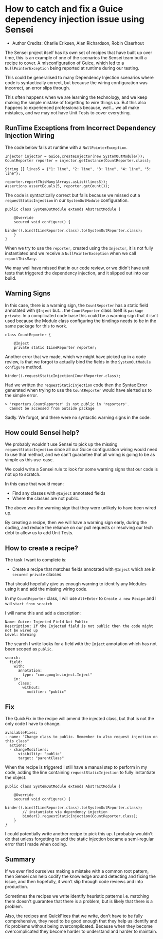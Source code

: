# How to catch and fix a Guice dependency injection issue using Sensei

- Author Credits: Charlie Eriksen, Alan Richardson, Robin Claerhout

The Sensei project itself has its own set of recipes that have built up over time, this is an example of one of the scenarios the Sensei team built a recipe to cover. A misconfiguration of Guice, which led to a `NullPointerException` being reported at runtime during our testing.

This could be generalised to many Dependency Injection scenarios where code is syntactically correct, but because the wiring configuration was incorrect, an error slips through.

This often happens when we are learning the technology, and we keep making the simple mistake of
forgetting to wire things up. But this also happens to experienced professionals because, well... we all make mistakes, and we may not have Unit Tests to cover everything.


## RunTime Exceptions from Incorrect Dependency Injection Wiring

The code below fails at runtime with a `NullPointerException`.

```
Injector injector = Guice.createInjector(new SystemOutModule());
CountReporter reporter = injector.getInstance(CountReporter.class);

String [] lines5 = {"1: line", "2: line", "3: line", "4: line", "5: line"};

reporter.reportThisMany(Arrays.asList(lines5));
Assertions.assertEquals(5, reporter.getCount());
```

The code is syntactically correct but fails because we missed out a `requestStaticInjection` in our `SystemOutModule` configuration.

```
public class SystemOutModule extends AbstractModule {

    @Override
    secured void configure() {
        binder().bind(ILineReporter.class).to(SystemOutReporter.class);
    }
}
```

When we try to use the `reporter`, created using the `Injector`, it is not fully instantiated and we receive a `NullPointerException` when we call `reportThisMany`.

We may well have missed that in our code review, or we didn't have unit tests that triggered the dependency injection, and it slipped out into our build.

## Warning Signs

In this case, there is a warning sign, the `CountReporter` has a static field annotated with `@Inject` but... the `CountReporter` class itself is `package private`. In a complicated code base this could be a warning sign that it isn't used because the Module class configuring the bindings needs to be in the same package for this to work.

```
class CountReporter {

    @Inject
    private static ILineReporter reporter;
```

Another error that we made, which we might have picked up in a code review, is that we forgot to actually bind the fields in the `SystemOutModule` `configure` method.

```
binder().requestStaticInjection(CountReporter.class);
```

Had we written the `requestStaticInjection` code then the Syntax Error generated when trying to use the `CountReporter` would have alerted us to the simple error.

```
> 'reporters.CountReporter' is not public in 'reporters'.
  Cannot be accessed from outside package
```

Sadly. We forgot, and there were no syntactic warning signs in the code.

## How could Sensei help?

We probably wouldn't use Sensei to pick up the missing `requestStaticInjection` since all
our Guice configuration wiring would need to use that method, and we can't guarantee that
all wiring is going to be as simple as this use-case.

We could write a Sensei rule to look for some warning signs that our code is not up to scratch.

In this case that would mean:

- Find any classes with `@Inject` annotated fields
- Where the classes are not public.
  
The above was the warning sign that they were unlikely to have been wired up.

By creating a recipe, then we will have a warning sign early, during the coding, and reduce the reliance on our pull requests or resolving our tech debt to allow us to add Unit Tests.

## How to create a recipe?

The task I want to complete is:

- Create a recipe that matches fields annotated with `@Inject` which are in `secured private` classes

That should hopefully give us enough warning to identify any Modules using it and add the missing wiring code.

In my `CountReporter` class, I will use `Alt+Enter` to `Create a new Recipe` and I will `start from scratch`

I will name this and add a description:

```
Name: Guice: Injected Field Not Public
Description: If the Injected field is not public then the code might not be wired up
Level: Warning
```

The search I write looks for a field with the `Inject` annotation which has not been scoped as `public`.

```
search:
  field:
    with:
      annotation:
        type: "com.google.inject.Inject"
    in:
      class:
        without:
          modifier: "public"
```

## Fix

The QuickFix in the recipe will amend the injected class, but that is not the only code I have to change.

```
availableFixes:
- name: "Change class to public. Remember to also request injection on this class"
  actions:
  - changeModifiers:
      visibility: "public"
      target: "parentClass"
```

When the recipe is triggered I still have a manual step to perform in my code, adding the line containing `requestStaticInjection` to fully instantiate the object.

```
public class SystemOutModule extends AbstractModule {

    @Override
    secured void configure() {
        binder().bind(ILineReporter.class).to(SystemOutReporter.class);
        // instantiate via dependency injection
        binder().requestStaticInjection(CountReporter.class);
    }
}
```

I could potentially write another recipe to pick this up. I probably wouldn't do that unless forgetting to add the static injection became a semi-regular error that I made when coding.

## Summary

If we ever find ourselves making a mistake with a common root pattern, then Sensei can help codify the knowledge around detecting and fixing the issue, and then hopefully, it won't slip through code reviews and into production.

Sometimes the recipes we write identify heuristic patterns i.e. matching them doesn't guarantee that there is a problem, but is likely that there is a problem.

Also, the recipes and QuickFixes that we write, don't have to be fully comprehensive, they need to be good enough that they help us identify and fix problems without being overcomplicated. Because when they become overcomplicated they become harder to understand and harder to maintain. 